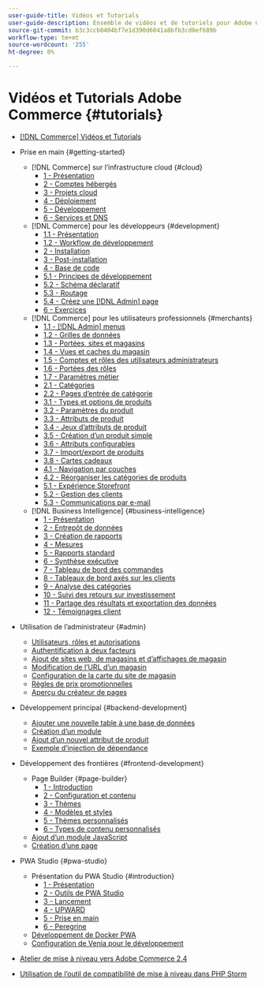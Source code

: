 ```yaml
---
user-guide-title: Vidéos et Tutorials
user-guide-description: Ensemble de vidéos et de tutoriels pour Adobe Commerce et Magento Open Source.
source-git-commit: b3c3ccb0404bf7e1d390d6041a8bfb3cd0ef689b
workflow-type: tm+mt
source-wordcount: '255'
ht-degree: 0%

---
```



# Vidéos et Tutorials Adobe Commerce {#tutorials}

+ [[!DNL Commerce] Vidéos et Tutorials](overview.md)

+ Prise en main {#getting-started}
   + [!DNL Commerce] sur l’infrastructure cloud {#cloud}
      + [1 - Présentation](./cloud/1-overview.md)
      + [2 - Comptes hébergés](./cloud/2-accounts.md)
      + [3 - Projets cloud](./cloud/3-projects.md)
      + [4 - Déploiement](./cloud/4-deployment.md)
      + [5 - Développement](./cloud/5-dev-config.md)
      + [6 - Services et DNS](./cloud/6-launch.md)
   + [!DNL Commerce] pour les développeurs {#development}
      + [1.1 - Présentation](./developer/backend-1-1-overview.md)
      + [1.2 - Workflow de développement](./developer/backend-1-2-workflow.md)
      + [2 - Installation](./developer/backend-2-install.md)
      + [3 - Post-installation](./developer/backend-3-post-install.md)
      + [4 - Base de code](./developer/backend-4-code-base.md)
      + [5.1 - Principes de développement](./developer/backend-5-1-dev-basics.md)
      + [5.2 - Schéma déclaratif](./developer/backend-5-2-declarative-schema.md)
      + [5.3 - Routage](./developer/backend-5-3-routing.md)
      + [5.4 - Créez une [!DNL Admin] page](./developer/backend-5-4-admin-page.md)
      + [6 - Exercices](./developer/backend-6-practice.md)
   + [!DNL Commerce] pour les utilisateurs professionnels {#merchants}
      + [1.1 - [!DNL Admin] menus](./merchant/introduction/1-1-menus.md)
      + [1.2 - Grilles de données](./merchant/introduction/1-2-data-grids.md)
      + [1.3 - Portées, sites et magasins](./merchant/introduction/1-3-apps-scopes-sites-stores.md)
      + [1.4 - Vues et caches du magasin](./merchant/introduction/1-4-store-views-cache.md)
      + [1.5 - Comptes et rôles des utilisateurs administrateurs](./merchant/introduction/1-5-users-roles.md)
      + [1.6 - Portées des rôles](./merchant/introduction/1-6-role-scopes.md)
      + [1.7 - Paramètres métier](./merchant/introduction/1-7-business-settings.md)
      + [2.1 - Catégories](./merchant/introduction/2-1-categories.md)
      + [2.2 - Pages d’entrée de catégorie](./merchant/introduction/2-2-category-landing-page.md)
      + [3.1 - Types et options de produits](./merchant/introduction/3-1-product-types-options.md)
      + [3.2 - Paramètres du produit](./merchant/introduction/3-2-product-settings.md)
      + [3.3 - Attributs de produit](./merchant/introduction/3-3-product-attributes.md)
      + [3.4 - Jeux d’attributs de produit](./merchant/introduction/3-4-product-attribute-sets.md)
      + [3.5 - Création d’un produit simple](./merchant/introduction/3-5-create-simple-product.md)
      + [3.6 - Attributs configurables](./merchant/introduction/3-6-configurable-attributes.md)
      + [3.7 - Import/export de produits](./merchant/introduction/3-7-import-export-products.md)
      + [3.8 - Cartes cadeaux](./merchant/introduction/3-8-gift-cards.md)
      + [4.1 - Navigation par couches](./merchant/introduction/4-1-layered-navigation.md)
      + [4.2 - Réorganiser les catégories de produits](./merchant/introduction/4-2-arrange-product-categories.md)
      + [5.1 - Expérience Storefront](./merchant/introduction/5-1-storefront-experience.md)
      + [5.2 - Gestion des clients](./merchant/introduction/5-2-customer-management.md)
      + [5.3 - Communications par e-mail](./merchant/introduction/5-3-store-communications.md)
   + [!DNL Business Intelligence] {#business-intelligence}
      + [1 - Présentation](./merchant/business-intelligence/1-overview.md)
      + [2 - Entrepôt de données](./merchant/business-intelligence/2-data-warehousing.md)
      + [3 - Création de rapports](./merchant/business-intelligence/3-build-reports.md)
      + [4 - Mesures](./merchant/business-intelligence/4-metrics.md)
      + [5 - Rapports standard](./merchant/business-intelligence/5-standard-reports.md)
      + [6 - Synthèse exécutive](./merchant/business-intelligence/6-executive-summary-dashboard.md)
      + [7 - Tableau de bord des commandes](./merchant/business-intelligence/7-orders-dashboard.md)
      + [8 - Tableaux de bord axés sur les clients](./merchant/business-intelligence/8-customer-focused-dashboards.md)
      + [9 - Analyse des catégories](./merchant/business-intelligence/9-category-analysis.md)
      + [10 - Suivi des retours sur investissement](./merchant/business-intelligence/10-roi-tracking.md)
      + [11 - Partage des résultats et exportation des données](./merchant/business-intelligence/11-share-results-export-data.md)
      + [12 - Témoignages client](./merchant/business-intelligence/12-customer-success.md)

+ Utilisation de l’administrateur {#admin}
   + [Utilisateurs, rôles et autorisations](./merchant/users-roles-permissions.md)
   + [Authentification à deux facteurs](./merchant/two-factor-authentication.md)
   + [Ajout de sites web, de magasins et d’affichages de magasin](./merchant/add-websites-stores-views.md)
   + [Modification de l’URL d’un magasin](./merchant/change-store-url.md)
   + [Configuration de la carte du site de magasin](./merchant/site-map-setup.md)
   + [Règles de prix promotionnelles](./merchant/promotions-price-rules.md)
   + [Aperçu du créateur de pages](./merchant/page-builder-overview.md)

+ Développement principal {#backend-development}
   + [Ajouter une nouvelle table à une base de données](./developer/add-new-db-table.md)
   + [Création d’un module](developer/create-module.md)
   + [Ajout d’un nouvel attribut de produit](./developer/add-product-attribute.md)
   + [Exemple d’injection de dépendance](./developer/dependency-injection.md)

+ Développement des frontières {#frontend-development}
   + Page Builder {#page-builder}
      + [1 - Introduction](./developer/page-builder/1-intro-case-studies.md)
      + [2 - Configuration et contenu](./developer/page-builder/2-config-create-content.md)
      + [3 - Thèmes](./developer/page-builder/3-themes.md)
      + [4 - Modèles et styles](./developer/page-builder/4-admin-templates-apply-styles.md)
      + [5 - Thèmes personnalisés](./developer/page-builder/5-customize-theme.md)
      + [6 - Types de contenu personnalisés](developer/page-builder/6-custom-content-types.md)
   + [Ajout d’un module JavaScript](developer/add-javascript-module.md)
   + [Création d’une page](developer/create-new-page.md)

+ PWA Studio {#pwa-studio}
   + Présentation du PWA Studio {#introduction}
      + [1 - Présentation](./pwa/introduction/1-overview.md)
      + [2 - Outils de PWA Studio](./pwa/introduction/2-pwa-studio-tools.md)
      + [3 - Lancement](pwa/introduction/3-launch.md)
      + [4 - UPWARD](./pwa/introduction/4-upward.md)
      + [5 - Prise en main](./pwa/introduction/5-getting-started.md)
      + [6 - Peregrine](./pwa/introduction/6-peregrine.md)
   + [Développement de Docker PWA](./pwa/pwa-docker-development.md)
   + [Configuration de Venia pour le développement](pwa/set-up-venia-for-dev.md)

+ [Atelier de mise à niveau vers Adobe Commerce 2.4](./upgrade-workshop.md)
+ [Utilisation de l’outil de compatibilité de mise à niveau dans PHP Storm](./upgrade/uct-phpstorm.md)
